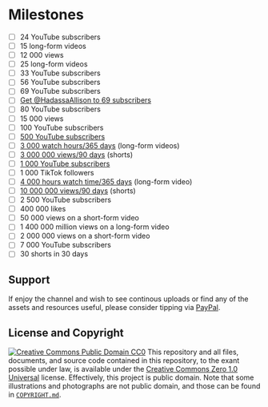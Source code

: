 # Milestones
- [ ] 24 YouTube subscribers <!--- most subscribed alternative YouTube channel -->
- [ ] 15 long-form videos <!--- most videos uploaded to an alternative YouTube channel -->
- [ ] 12 000 views <!--- most viewed alternative YouTube channel -->
- [ ] 25 long-form videos <!--- total videos uploaded to YouTube on other channels -->
- [ ] 33 YouTube subscribers <!--- total number of subscribers to Hadassa Allison's YouTube channel -->
- [ ] 56 YouTube subscribers <!--- combined subscribers on other YouTube channels -->
- [ ] 69 YouTube subscribers <!--- reference to biancaglamour69's Twitter account -->
- [ ] [Get @HadassaAllison to 69 subscribers](https://www.youtube.com/@HadassaAllison) <!--- self-referral joke to the Twitter's account @biancaglamour69 -->
- [ ] 80 YouTube subscribers <!--- combined subscribers between both guardians -->
- [ ] 15 000 views <!--- combined views on other YouTube channels -->
- [ ] 100 YouTube subscribers <!--- ability to claim custom channel name -->
- [ ] [500 YouTube subscribers](https://support.google.com/youtube/answer/13429240) <!--- lowered YPP requirements -->
- [ ] [3 000 watch hours/365 days](https://support.google.com/youtube/answer/13429240) (long-form videos) <!--- lowered YPP requirements -->
- [ ] [3 000 000 views/90 days](https://support.google.com/youtube/answer/13429240) (shorts) <!--- lowered YPP requirements -->
- [ ] [1 000 YouTube subscribers](https://support.google.com/youtube/answer/72851?hl) <!--- YPP requirements -->
- [ ] 1 000 TikTok followers
- [ ] [4 000 hours watch time/365 days](https://support.google.com/youtube/answer/72851?hl) (long-form video) <!--- YPP requirements -->
- [ ] [10 000 000 views/90 days](https://support.google.com/youtube/answer/72851?hl) (shorts)<!--- egibility for monetization of short-form content -->
- [ ] 2 500 YouTube subscribers <!--- @biancaglamour on TikTok has 2498 followers as of 2023-06-13 -->
- [ ] 400 000 likes <!--- @biancaglamour on TikTok has 356.1K likes as of 2023-06-13 -->
- [ ] 50 000 views on a short-form video <!--- most viewed short with #WestSiberianLaika: https://www.youtube.com/shorts/gsELfCQl17Y -->
- [ ] 1 400 000 million views on a long-form video <!--- most viewed laika-related video with English metadata: https://www.youtube.com/watch?v=UarfEA0v528&pp=ygUTd2VzdCBzaWJlcmlhbiBsYWlrYQ%3D%3D -->
- [ ] 2 000 000 views on a short-form video <!--- @biancaglamour's most viewed video on TikTok is: https://www.tiktok.com/@biancaglamour/video/7101473081905908997 with 1.8M views as of 2023-06-13) -->
- [ ] 7 000 YouTube subscribers <!--- Twitter account with most followers -->
- [ ] 30 shorts in 30 days <!--- https://www.youtube.com/watch?v=XCg64227nOw -->
## Support
If enjoy the channel and wish to see continous uploads or find any of the assets and resources useful, please consider tipping via [PayPal](https://paypal.me/bglamours).
## License and Copyright
[![Creative Commons Public Domain CC0](https://licensebuttons.net/p/zero/1.0/80x15.png)](http://creativecommons.org/publicdomain/zero/1.0/)
This repository and all files, documents, and source code contained in this repository, to the exant possible under law, is available under the [Creative Commons Zero 1.0 Universal](http://creativecommons.org/publicdomain/zero/1.0/) license. Effectively, this project is public domain. Note that some illustrations and photographs are not public domain, and those can be found in [`COPYRIGHT.md`](.COPYRIGHT.md).
